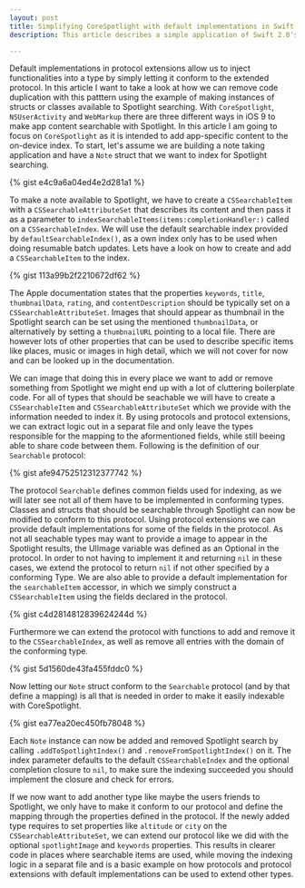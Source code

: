 ```yaml
---
layout: post
title: Simplifying CoreSpotlight with default implementations in Swift 2.0 protocol extensions
description: This article describes a simple application of Swift 2.0's protocol extensions. We will simplify how types can be easily made searchable with Spotlight by conforming to our protocol while moving the indexing logic in a separat file and reducing code duplication.

---
```


Default implementations in protocol extensions allow us to inject functionalities into a type by simply letting it conform to the extended protocol. In this article I want to take a look at how we can remove code duplication with this patttern using the example of making instances of structs or classes available to Spotlight searching.
With `CoreSpotlight`, `NSUserActivity` and `WebMarkup` there are three different ways in iOS 9 to make app content searchable with Spotlight. In this article I am going to focus on `CoreSpotlight` as it is intended to add app-specific content to the on-device index. To start, let's assume we are building a note taking application and have a `Note` struct that we want to index for Spotlight searching. 

{% gist e4c9a6a04ed4e2d281a1 %}

To make a note available to Spotlight, we have to create a `CSSearchableItem` with a `CSSearchableAttributeSet` that describes its content and then pass it as a parameter to `indexSearchableItems(items:completionHandler:)` called on a `CSSearchableIndex`. We will use the default searchable index provided by `defaultSearchableIndex()`, as a own index only has to be used when doing resumable batch updates. Lets have a look on how to create and add a `CSSearchableItem` to the index.

{% gist 113a99b2f2210672df62 %}

The Apple documentation states that the properties `keywords`, `title`, `thumbnailData`, `rating`, and `contentDescription` should be typically set on a `CSSearchableAttributeSet`. Images that should appear as thumbnail in the Spotlight search can be set using the mentioned `thumbnailData`, or alternatively by setting a `thumbnailURL` pointing to a local file. There are however lots of other properties that can be used to describe specific items like places, music or images in high detail, which we will not cover for now and can be looked up in the documentation.

We can image that doing this in every place we want to add or remove something from Spotlight we might end up with a lot of cluttering boilerplate code. For all of types that should be seachable we will have to create a `CSSearchableItem` and `CSSearchableAttributeSet` which we provide with the information needed to index it. By using protocols and protocol extensions, we can extract logic out in a separat file and only leave the types responsible for the mapping to the aformentioned fields, while still beeing able to share code between them. Following is the definition of our `Searchable` protocol:

{% gist afe94752512312377742 %}

The protocol `Searchable` defines common fields used for indexing, as we will later see not all of them have to be implemented in conforming types. Classes and structs that should be searchable through Spotlight can now be modified to conform to this protocol.
Using protocol extensions we can provide default implementations for some of the fields in the protocol. As not all seachable types may want to provide a image to appear in the Spotlight results, the UIImage variable was defined as an Optional in the protocol. In order to not having to implement it and returning `nil` in these cases, we extend the protocol to return `nil` if not other specified by a conforming Type. We are also able to provide a default implementation for the `searchableItem` accessor, in which we simply construct a `CSSearchableItem` using the fields declared in the protocol.

{% gist c4d2814812839624244d %}

Furthermore we can extend the protocol with functions to add and remove it to the `CSSearchableIndex`, as well as remove all entries with the domain of the conforming type.

{% gist 5d1560de43fa455fddc0 %}

Now letting our `Note` struct conform to the `Searchable` protocol (and by that define a mapping) is all that is needed in order to make it easily indexable with CoreSpotlight.

{% gist ea77ea20ec450fb78048 %}

Each `Note` instance can now be added and removed Spotlight search by calling `.addToSpotlightIndex()` and `.removeFromSpotlightIndex()` on it. The index parameter defaults to the default `CSSearchableIndex` and the optional completion closure to `nil`, to make sure the indexing succeeded you should implement the closure and check for errors.

If we now want to add another type like maybe the users friends to Spotlight, we only have to make it conform to our protocol and define the mapping through the properties defined in the protocol. If the newly added type requires to set properties like `altitude` or `city` on the `CSSearchableAttributeSet`, we can extend our protocol like we did with the optional `spotlightImage` and `keywords` properties.
This results in clearer code in places where searchable items are used, while moving the indexing logic in a separat file and is a basic example on how protocols and protocol extensions with default implementations can be used to extend other types.
